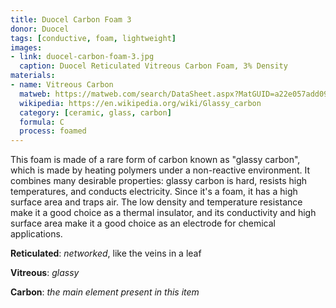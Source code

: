 ```yaml
---
title: Duocel Carbon Foam 3
donor: Duocel
tags: [conductive, foam, lightweight]
images:
- link: duocel-carbon-foam-3.jpg
  caption: Duocel Reticulated Vitreous Carbon Foam, 3% Density
materials:
- name: Vitreous Carbon
  matweb: https://matweb.com/search/DataSheet.aspx?MatGUID=a22e057add094faead6993c42102f593
  wikipedia: https://en.wikipedia.org/wiki/Glassy_carbon
  category: [ceramic, glass, carbon]
  formula: C
  process: foamed
---
```


This foam is made of a rare form of carbon known as "glassy carbon", which is made by heating polymers under a non-reactive environment. It combines many desirable properties: glassy carbon is hard, resists high temperatures, and conducts electricity. Since it's a foam, it has a high surface area and traps air. The low density and temperature resistance make it a good choice as a thermal insulator, and its conductivity and high surface area make it a good choice as an electrode for chemical applications.

**Reticulated**: *networked*, like the veins in a leaf

**Vitreous**: *glassy*

**Carbon**: *the main element present in this item*
